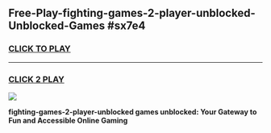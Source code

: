 
## Free-Play-fighting-games-2-player-unblocked-Unblocked-Games #sx7e4
<h3>
<a href="https://news.freeplayer.one?title=fighting-games-2-player-unblocked&ref=8M">CLICK TO PLAY</a></h3>
<hr>

<h3>
<a href="https://news.freeplayer.one?title=fighting-games-2-player-unblocked&ref=8M">CLICK 2 PLAY</a>
  
</h3>

<a href="https://news.freeplayer.one?title=fighting-games-2-player-unblocked&ref=8M"><img src="https://clearcache.store/games.png"></a>


**fighting-games-2-player-unblocked games unblocked: Your Gateway to Fun and Accessible Online Gaming**
